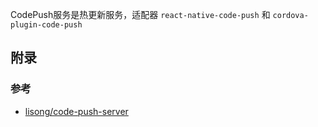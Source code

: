 CodePush服务是热更新服务，适配器 `react-native-code-push` 和 `cordova-plugin-code-push`

## 附录

### 参考

- [lisong/code-push-server](http://t.cn/Rk0o2em)
